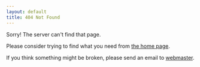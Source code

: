 ```yaml
---
layout: default
title: 404 Not Found
---
```

Sorry! The server can't find that page.

Please consider trying to find what you need from [the home page][home].

If you think something might be broken, please send an email to [webmaster][].

[home]: https://www.cmu.edu/aced
[webmaster]: mailto:our-group-webmaster@dept.example.edu
